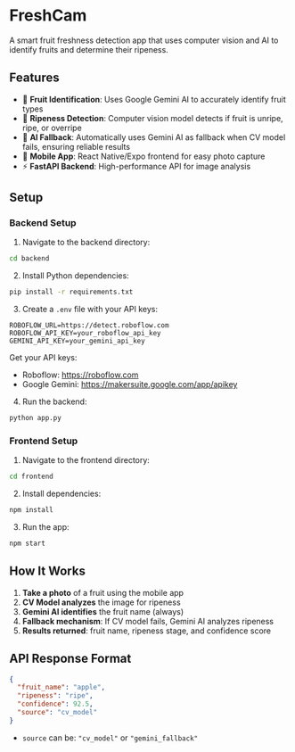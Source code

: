 # FreshCam

A smart fruit freshness detection app that uses computer vision and AI to identify fruits and determine their ripeness.

## Features

- 🍎 **Fruit Identification**: Uses Google Gemini AI to accurately identify fruit types
- 🎯 **Ripeness Detection**: Computer vision model detects if fruit is unripe, ripe, or overripe
- 🔄 **AI Fallback**: Automatically uses Gemini AI as fallback when CV model fails, ensuring reliable results
- 📱 **Mobile App**: React Native/Expo frontend for easy photo capture
- ⚡ **FastAPI Backend**: High-performance API for image analysis

## Setup

### Backend Setup

1. Navigate to the backend directory:
```bash
cd backend
```

2. Install Python dependencies:
```bash
pip install -r requirements.txt
```

3. Create a `.env` file with your API keys:
```env
ROBOFLOW_URL=https://detect.roboflow.com
ROBOFLOW_API_KEY=your_roboflow_api_key
GEMINI_API_KEY=your_gemini_api_key
```

Get your API keys:
- Roboflow: https://roboflow.com
- Google Gemini: https://makersuite.google.com/app/apikey

4. Run the backend:
```bash
python app.py
```

### Frontend Setup

1. Navigate to the frontend directory:
```bash
cd frontend
```

2. Install dependencies:
```bash
npm install
```

3. Run the app:
```bash
npm start
```

## How It Works

1. **Take a photo** of a fruit using the mobile app
2. **CV Model analyzes** the image for ripeness
3. **Gemini AI identifies** the fruit name (always)
4. **Fallback mechanism**: If CV model fails, Gemini AI analyzes ripeness
5. **Results returned**: fruit name, ripeness stage, and confidence score

## API Response Format

```json
{
  "fruit_name": "apple",
  "ripeness": "ripe",
  "confidence": 92.5,
  "source": "cv_model"
}
```

- `source` can be: `"cv_model"` or `"gemini_fallback"`
